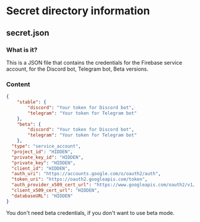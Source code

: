 # Secret directory information
## secret.json

### What is it?
This is a JSON file that contains the credentials for the Firebase service account, for the Discord bot, Telegram bot, Beta versions.

### Content
```json
{
    "stable": {
        "discord": "Your token for Discord bot",
        "telegram": "Your token for Telegram bot"
    },
    "beta": {
        "discord": "Your token for Discord bot",
        "telegram": "Your token for Telegram bot"
    },
  "type": "service_account",
  "project_id": "HIDDEN",
  "private_key_id": "HIDDEN",
  "private_key": "HIDDEN",
  "client_id": "HIDDEN",
  "auth_uri": "https://accounts.google.com/o/oauth2/auth",
  "token_uri": "https://oauth2.googleapis.com/token",
  "auth_provider_x509_cert_url": "https://www.googleapis.com/oauth2/v1/certs",
  "client_x509_cert_url": "HIDDEN",
  "databaseURL": "HIDDEN"
}
```
You don't need beta credentials, if you don't want to use beta mode.
